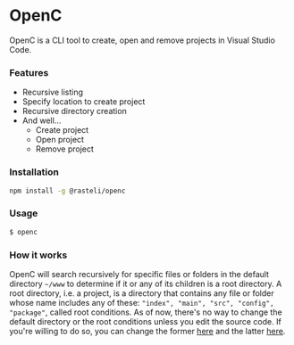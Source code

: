 # OpenC

OpenC is a CLI tool to create, open and remove projects in Visual Studio Code.

### Features

- Recursive listing
- Specify location to create project
- Recursive directory creation
- And well...
  - Create project
  - Open project
  - Remove project

### Installation

```bash
npm install -g @rasteli/openc
```

### Usage

```bash
$ openc
```

### How it works

OpenC will search recursively for specific files or folders in the default directory `~/www`
to determine if it or any of its children is a root directory. A root directory, i.e. a project,
is a directory that contains any file or folder whose name includes any of these:
`"index", "main", "src", "config", "package"`, called root conditions. As of now, there's no way
to change the default directory or the root conditions unless you edit the source code. If you're
willing to do so, you can change the former [here](https://github.com/rasteli/openc/blob/89f5b7de1caa78c10ae4c22fa3829a3bf98541ed/src/index.ts#L25) and the latter [here](https://github.com/rasteli/openc/blob/89f5b7de1caa78c10ae4c22fa3829a3bf98541ed/src/utils/check-root-dir.ts#L4).
